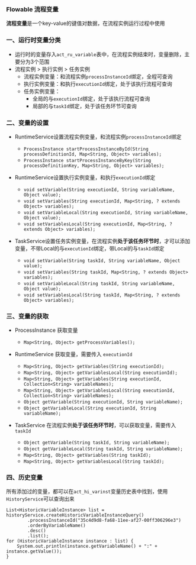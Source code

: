 ###  Flowable 流程变量
**流程变量**是一个key-value的键值对数据，在流程实例运行过程中使用

### 一、运行时变量分类
* 运行时的变量存入`act_ru_variable`表中，在流程实例结束时，变量删除，主要分为3个范围
* 流程实例 > 执行实例 > 任务实例
  * 流程实例变量：和流程实例`processInstanceId`绑定，全程可查询
  * 执行实例变量：和执行`executionId`绑定，处于该执行流程可查询
  * 任务实例变量：
    * 全局的与`executionId`绑定，处于该执行流程可查询
    * 局部的与`taskId`绑定，处于该任务环节可查询


### 二、变量的设置
* RuntimeService设置流程实例变量，和流程实例`processInstanceId`绑定
  * `ProcessInstance startProcessInstanceById(String processDefinitionId, Map<String, Object> variables);`  
  * `ProcessInstance startProcessInstanceByKey(String processDefinitionKey, Map<String, Object> variables);`
  
* RuntimeService设置执行实例变量，和执行`executionId`绑定
  * `void setVariable(String executionId, String variableName, Object value);`    
  * `void setVariables(String executionId, Map<String, ? extends Object> variables);`    
  * `void setVariableLocal(String executionId, String variableName, Object value);`  
  * `void setVariablesLocal(String executionId, Map<String, ? extends Object> variables);` 
  
* TaskService设置任务实例变量，在流程实例**处于该任务环节时**，才可以添加变量，不带Local的与`executionId`绑定，带Local的与`taskId`绑定
  * `void setVariable(String taskId, String variableName, Object value);`  
  * `void setVariables(String taskId, Map<String, ? extends Object> variables);`  
  * `void setVariableLocal(String taskId, String variableName, Object value);`  
  * `void setVariablesLocal(String taskId, Map<String, ? extends Object> variables);`  




### 三、变量的获取
* ProcessInstance 获取变量
  * `Map<String, Object> getProcessVariables();`
  
* RuntimeService 获取变量，需要传入 `executionId`
  * `Map<String, Object> getVariables(String executionId);`
  * `Map<String, Object> getVariablesLocal(String executionId);`
  * `Map<String, Object> getVariables(String executionId, Collection<String> variableNames);`
  * `Map<String, Object> getVariablesLocal(String executionId, Collection<String> variableNames);`
  * `Object getVariable(String executionId, String variableName);`
  * `Object getVariableLocal(String executionId, String variableName);`

* TaskService 在流程实例**处于该任务环节时**，可以获取变量，需要传入 `taskId`
  * `Object getVariable(String taskId, String variableName);`
  * `Object getVariableLocal(String taskId, String variableName);`
  * `Map<String, Object> getVariables(String taskId);`
  * `Map<String, Object> getVariablesLocal(String taskId);`



### 四、历史变量
所有添加过的变量，都可以在`act_hi_varinst`变量历史表中找到，使用`HistoryService`可以查询出来

```
List<HistoricVariableInstance> list = historyService.createHistoricVariableInstanceQuery()
        .processInstanceId("35c4d9d8-fa68-11ee-af27-00ff306296e3")
        .orderByVariableName()
        .desc()
        .list();
for (HistoricVariableInstance instance : list) {
    System.out.println(instance.getVariableName() + ":" + instance.getValue());
}
```
